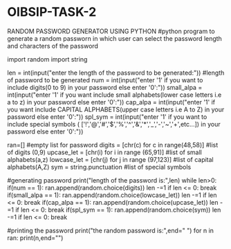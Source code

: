 # OIBSIP-TASK-2
RANDOM PASSWORD GENERATOR USING PYTHON
#python program to generate a random passworn in which user can select the password length and characters of the password

import random
import string

len = int(input("enter the length of the password to be generated:")) #length of password to be generated
num = int(input("enter '1' if you want to include digits(0 to 9) in your password else enter '0':")) 
small_alpa = int(input("enter '1' if you want include small alphabets(lower case letters i.e a to z) in your password else enter '0':"))
cap_alpa = int(input("enter '1' if you want include CAPITAL ALPHABETS(upper case letters i.e A to Z) in your password else enter '0':"))
spl_sym = int(input("enter '1' if you want to include special symbols ( ['!','@','#','$','%','^','&','*','_','-','~','+',etc...]) in your password else enter '0':"))

ran=[]                                                      #empty list for password
digits = [chr(c) for c in range(48,58)]                     #list of digits (0,9)
upcase_let = [chr(i) for i in range (65,91)]                #list of small alphabets(a,z)
lowcase_let = [chr(j) for j in range (97,123)]              #list of capital alphabets(A,Z)
sym = string.punctuation                                    #list of special symbols

#generating password
print("length of the password is:",len)
while len>0:
    if(num == 1):
        ran.append(random.choice(digits))
        len -=1
        if len <= 0:
            break
    if(small_alpa == 1):
        ran.append(random.choice(lowcase_let))
        len -=1
        if len <= 0:
            break
    if(cap_alpa == 1):
        ran.append(random.choice(upcase_let))
        len -=1
        if len <= 0:
            break
    if(spl_sym == 1):
        ran.append(random.choice(sym))
        len -=1
        if len <= 0:
            break

#printing the password
print("the random password is:",end=" ")
for n in ran:
    print(n,end="")
